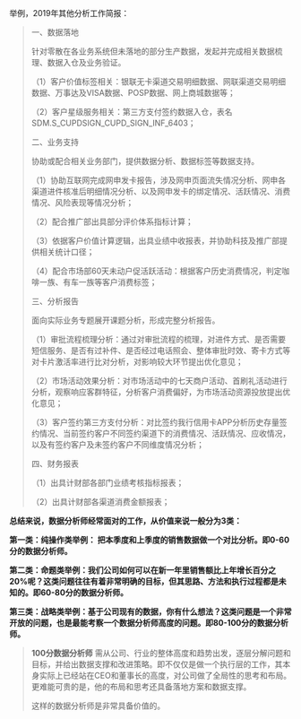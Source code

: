 
举例，2019年其他分析工作简报：

> 一、数据落地
> 
> 针对零散在各业务系统但未落地的部分生产数据，发起并完成相关数据梳理、数据入仓及业务验证。
> 
> （1）客户价值标签相关：银联无卡渠道交易明细数据、网联渠道交易明细数据、万事达及VISA数据、POSP数据、网上商城数据等；
> 
> （2）客户星级服务相关：第三方支付签约数据入仓，表名SDM.S_CUPDSIGN_CUPD_SIGN_INF_6403；
>  
> 二、业务支持
> 
> 协助或配合相关业务部门，提供数据分析、数据标签等数据支持。
> 
> （1）协助互联网完成网申发卡报告，涉及网申页面流失情况分析、网申各渠道进件核准后明细情况分析、以及网申发卡的绑定情况、活跃情况、消费情况、风险表现等情况分析；
> 
> （2）配合推广部出具部分评价体系指标计算；
> 
> （3）依据客户价值计算逻辑，出具业绩中收报表，并协助科技及推广部提供相关统计口径；
> 
> （4）配合市场部60天未动户促活跃活动：根据客户历史消费情况，判定咖啡一族、有车一族等客户消费标签；
>  
> 三、分析报告
> 
> 面向实际业务专题展开课题分析，形成完整分析报告。
> 
> （1）审批流程梳理分析：通过对审批流程的梳理，对进件方式、是否需要短信服务、是否有过补件、是否经过电话照会、整体审批时效、寄卡方式等对卡片激活率进行比对分析，对影响较大环节提出优化意见；
> 
> （2）市场活动效果分析：对市场活动中的七天商户活动、首刷礼活动进行分析，观察响应客群特征，分析客户消费偏好，为市场活动资源投放提出优化意见；
> 
> （3）客户签约第三方支付分析：对比签约我行信用卡APP分析历史存量签约情况、当前签约客户不同签约渠道下的消费情况、活跃情况、应收情况，以及有签约客户及未签约客户不同维度情况分析；
>  
> 四、财务报表
> 
> （1）出具计财部各部门业绩考核指标报表；
> 
> （2）出具计财部各渠道消费金额报表；
> 

**总结来说，数据分析师经常面对的工作，从价值来说一般分为3类：**

**第一类：纯操作类举例： 把本季度和上季度的销售数据做一个对比分析。即0-60分的数据分析师。**

**第二类：命题类举例：我们公司如何可以在新一年里销售额比上年增长百分之20%呢？这类问题往往有着非常明确的目标，但其思路、方法和执行过程都是未知的。即60-80分的数据分析师。**

**第三类：战略类举例：基于公司现有的数据，你有什么想法？这类问题是一个非常开放的问题，也是最能考察一个数据分析师高度的问题。即80-100分的数据分析师。**

> **100分数据分析师** 需从公司、行业的整体高度和趋势出发，逐层分解问题和目标，并给出数据支撑和改进策略。即不仅仅是做一个执行层的工作，其本身实际上已经站在CEO和董事长的高度，对公司做了全局性的思考和布局。更难能可贵的是，他的布局和思考还具备落地方案和数据支撑。
> 
> 这样的数据分析师是非常具备价值的。
